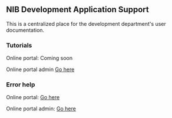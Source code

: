 ## NIB Development Application Support

This is a centralized place for the development department's user documentation.

### Tutorials
Online portal: Coming soon

Online portal admin <a href='tutorials/online-portal-admin.md'> Go here</a>

### Error help
Online portal: <a href='application_errors/online-portal-errors.md'> Go here</a>

Online portal admin: <a href='application_errors/online-portal-errors.md'> Go here</a>

